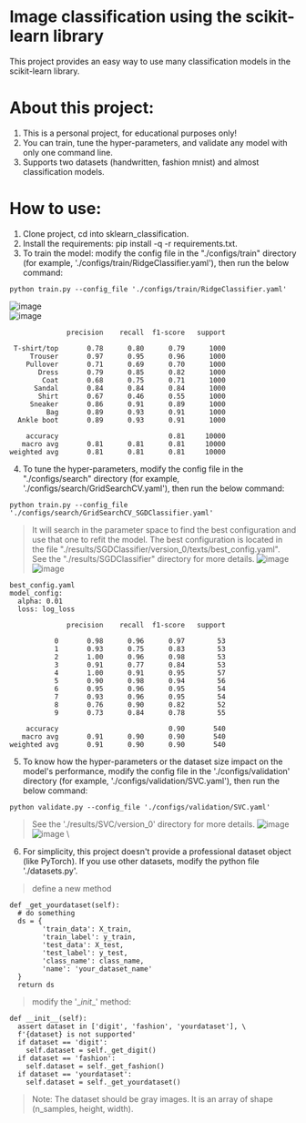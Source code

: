 # Image classification using the scikit-learn library
This project provides an easy way to use many classification models in the scikit-learn library.
# About this project:
1. This is a personal project, for educational purposes only!
2. You can train, tune the hyper-parameters, and validate any model with only one command line.
3. Supports two datasets (handwritten, fashion mnist) and almost classification models.
# How to use:
1. Clone project, cd into sklearn_classification.
2. Install the requirements: pip install -q -r requirements.txt.
3. To train the model: modify the config file in the "./configs/train" directory (for example, './configs/train/RidgeClassifier.yaml'), then run the below command:
```
python train.py --config_file './configs/train/RidgeClassifier.yaml'
```
![image](https://github.com/user-attachments/assets/29ba3631-1b33-419c-9ff2-8477237159aa) \
![image](https://github.com/user-attachments/assets/5b9b9313-4a0b-4b37-b523-463ec9684306)
```
              precision    recall  f1-score   support

 T-shirt/top       0.78      0.80      0.79      1000
     Trouser       0.97      0.95      0.96      1000
    Pullover       0.71      0.69      0.70      1000
       Dress       0.79      0.85      0.82      1000
        Coat       0.68      0.75      0.71      1000
      Sandal       0.84      0.84      0.84      1000
       Shirt       0.67      0.46      0.55      1000
     Sneaker       0.86      0.91      0.89      1000
         Bag       0.89      0.93      0.91      1000
  Ankle boot       0.89      0.93      0.91      1000

    accuracy                           0.81     10000
   macro avg       0.81      0.81      0.81     10000
weighted avg       0.81      0.81      0.81     10000
```
4. To tune the hyper-parameters, modify the config file in the "./configs/search" directory (for example, './configs/search/GridSearchCV.yaml'), then run the below command:
```
python train.py --config_file './configs/search/GridSearchCV_SGDClassifier.yaml'
```
> It will search in the parameter space to find the best configuration and use that one to refit the model. The best configuration is located in the file "./results/SGDClassifier/version_0/texts/best_config.yaml". See the "./results/SGDClassifier" directory for more details.
  ![image](https://github.com/user-attachments/assets/777637e4-2b18-4d6f-8738-88ec4f5da347) \
  ![image](https://github.com/user-attachments/assets/43a84f8f-4341-4e0c-84e7-ea8643c3cfda)
```
best_config.yaml
model_config:
  alpha: 0.01
  loss: log_loss
```
```
              precision    recall  f1-score   support

           0       0.98      0.96      0.97        53
           1       0.93      0.75      0.83        53
           2       1.00      0.96      0.98        53
           3       0.91      0.77      0.84        53
           4       1.00      0.91      0.95        57
           5       0.90      0.98      0.94        56
           6       0.95      0.96      0.95        54
           7       0.93      0.96      0.95        54
           8       0.76      0.90      0.82        52
           9       0.73      0.84      0.78        55

    accuracy                           0.90       540
   macro avg       0.91      0.90      0.90       540
weighted avg       0.91      0.90      0.90       540
```
5. To know how the hyper-parameters or the dataset size impact on the model's performance, modify the config file in the './configs/validation' directory (for example, './configs/validation/SVC.yaml'), then run the below command:
```
python validate.py --config_file './configs/validation/SVC.yaml'
```
> See the './results/SVC/version_0' directory for more details.
![image](https://github.com/user-attachments/assets/d1b7b2d0-9ba7-49b7-84ea-655861f9fba3) \
![image](https://github.com/user-attachments/assets/dd080565-1f40-4bc0-9f59-4c00ffbb7853) \
6. For simplicity, this project doesn't provide a professional dataset object (like PyTorch). If you use other datasets, modify the python file './datasets.py'.
> define a new method
```
def _get_yourdataset(self):
  # do something
  ds = {
        'train_data': X_train,
        'train_label': y_train,
        'test_data': X_test,
        'test_label': y_test,
        'class_name': class_name,
        'name': 'your_dataset_name'
  }
  return ds
```
> modify the '\__init__' method:
```
def __init__(self):
  assert dataset in ['digit', 'fashion', 'yourdataset'], \
  f'{dataset} is not supported'
  if dataset == 'digit':
    self.dataset = self._get_digit()
  if dataset == 'fashion':
    self.dataset = self._get_fashion()
  if dataset == 'yourdataset':
    self.dataset = self._get_yourdataset()
```
> Note: The dataset should be gray images. It is an array of shape (n_samples, height, width).







